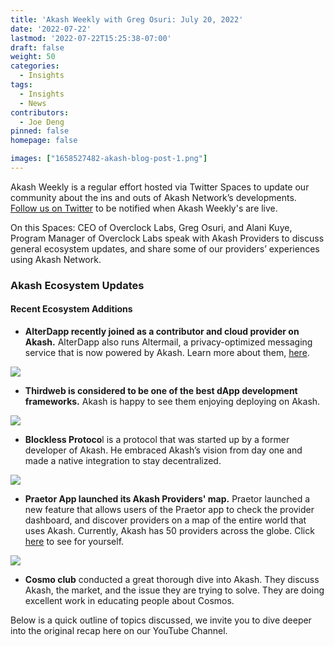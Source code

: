 ```yaml
---
title: 'Akash Weekly with Greg Osuri: July 20, 2022'
date: '2022-07-22'
lastmod: '2022-07-22T15:25:38-07:00'
draft: false
weight: 50
categories:
  - Insights
tags:
  - Insights
  - News
contributors:
  - Joe Deng
pinned: false
homepage: false

images: ["1658527482-akash-blog-post-1.png"]
---
```

Akash Weekly is a regular effort hosted via Twitter Spaces to update our community about the ins and outs of Akash Network’s developments. [Follow us on Twitter](https://twitter.com/akashnet_) to be notified when Akash Weekly's are live.

On this Spaces: CEO of Overclock Labs, Greg Osuri, and Alani Kuye, Program Manager of Overclock Labs speak with Akash Providers to discuss general ecosystem updates, and share some of our providers’ experiences using Akash Network.

### **Akash Ecosystem Updates**

#### **Recent Ecosystem Additions**

*   **AlterDapp recently joined as a contributor and cloud provider on Akash.** AlterDapp also runs Altermail, a privacy-optimized messaging service that is now powered by Akash. Learn more about them, [here](https://altermail.live/).
    

![](https://www.datocms-assets.com/45776/1658528315-unnamed-1.png)

*   **Thirdweb is considered to be one of the best dApp development frameworks.** Akash is happy to see them enjoying deploying on Akash. 
    

![](https://www.datocms-assets.com/45776/1658528360-unnamed-2.png)

*   **Blockless Protoco**l is a protocol that was started up by a former developer of Akash. He embraced Akash’s vision from day one and made a native integration to stay decentralized.
    

![](https://www.datocms-assets.com/45776/1658528393-unnamed-3.png)

*   **Praetor App launched its Akash Providers' map.** Praetor launched a new feature that allows users of the Praetor app to check the provider dashboard, and discover providers on a map of the entire world that uses Akash. Currently, Akash has 50 providers across the globe. Click [here](https://akash.praetorapp.com/provider-status) to see for yourself.
    

![](https://www.datocms-assets.com/45776/1658528480-unnamed-4.png)

*   **Cosmo club** conducted a great thorough dive into Akash. They discuss Akash, the market, and the issue they are trying to solve. They are doing excellent work in educating people about Cosmos. 
    

Below is a quick outline of topics discussed, we invite you to dive deeper into the original recap here on our YouTube Channel.